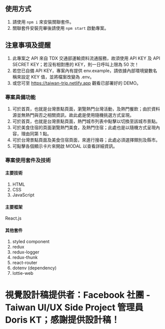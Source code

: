## 使用方式

1. 請使用 `npm i` 來安裝關聯套件。
2. 關聯套件安裝完畢後請使用 `npm start` 啟動專案。

## 注意事項及提醒

1. 此專案之 API 來自 TDX 交通部運輸資料流通服務，故須使用 API KEY 及 API SECRET KEY；若沒有相對應的 KEY，則一日呼叫上限為 50 次！
2. 若您已自備 API KEY，專案內有提供 env.example，請依據內部環境變數名稱來設定 KEY 值，並將檔案改變為 .env。
3. 或您可至 https://taiwan-trip.netlify.app 觀看已部署好的 DEMO。

### 專案具備功能

1.  可於首頁，也就是台灣景點頁面，瀏覽熱門台灣活動，及熱門餐飲；由於資料源並無熱門與否之相關資訊，故此處是使用隨機挑選方式呈現。
2.  可於首頁，也就是台灣景點頁面，熱門城市列表中點擊以切換至該城市景點。
3.  可於美食住宿的頁面瀏覽熱門美食，及熱門住宿；此處也是以隨機方式呈現內容，理由同第 1 點。
4.  可於台灣景點頁面及美食住宿頁面，來進行搜尋；此處必須選擇類別及縣市。
5.  可點擊各個顯示卡片來開啟 MODAL 以查看詳細資訊。

### 專案使用套件及技術

#### 主要技術

1.  HTML
2.  CSS
3.  JavaScript

#### 主要框架

React.js

#### 其他套件

1.  styled component
2.  redux
3.  redux-logger
4.  redux-thunk
5.  react-router
6.  dotenv (dependency)
7.  lottie-web

# 視覺設計稿提供者：Facebook 社團 - Taiwan UI/UX Side Project 管理員 Doris KT；感謝提供設計稿！

